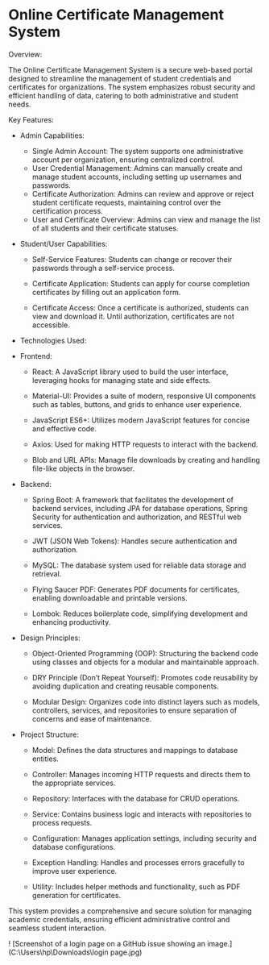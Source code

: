 # **Online Certificate Management System**

Overview:

The Online Certificate Management System is a secure web-based portal designed to streamline the management of student credentials and certificates for organizations. The system emphasizes robust security and efficient handling of data, catering to both administrative and student needs.

Key Features:

- Admin Capabilities:

    - Single Admin Account: The system supports one administrative account per organization, ensuring centralized control.

    * User Credential Management: Admins can manually create and manage student accounts, including setting up usernames and passwords.

    + Certificate Authorization: Admins can review and approve or reject student certificate requests, maintaining control over the 
      certification process.

    - User and Certificate Overview: Admins can view and manage the list of all students and their certificate statuses.

- Student/User Capabilities:
  
    - Self-Service Features: Students can change or recover their passwords through a self-service process.

    - Certificate Application: Students can apply for course completion certificates by filling out an application form.

    - Certificate Access: Once a certificate is authorized, students can view and download it. Until authorization, certificates are not 
      accessible.

 - Technologies Used:

- Frontend:

     - React: A JavaScript library used to build the user interface, leveraging hooks for managing state and side effects.

     - Material-UI: Provides a suite of modern, responsive UI components such as tables, buttons, and grids to enhance user experience.

     - JavaScript ES6+: Utilizes modern JavaScript features for concise and effective code.

     - Axios: Used for making HTTP requests to interact with the backend.

     - Blob and URL APIs: Manage file downloads by creating and handling file-like objects in the browser.
     
- Backend:

    - Spring Boot: A framework that facilitates the development of backend services, including JPA for database operations, Spring 
      Security for authentication and authorization, and RESTful web services.
    
    - JWT (JSON Web Tokens): Handles secure authentication and authorization.
    
    - MySQL: The database system used for reliable data storage and retrieval.

    - Flying Saucer PDF: Generates PDF documents for certificates, enabling downloadable and printable versions.
    
    - Lombok: Reduces boilerplate code, simplifying development and enhancing productivity.

- Design Principles:

    - Object-Oriented Programming (OOP): Structuring the backend code using classes and objects for a modular and maintainable approach.
    
    - DRY Principle (Don’t Repeat Yourself): Promotes code reusability by avoiding duplication and creating reusable components.
    
    - Modular Design: Organizes code into distinct layers such as models, controllers, services, and repositories to ensure separation of 
      concerns and ease of maintenance.

- Project Structure:

    - Model: Defines the data structures and mappings to database entities.

    - Controller: Manages incoming HTTP requests and directs them to the appropriate services.

    - Repository: Interfaces with the database for CRUD operations.

    - Service: Contains business logic and interacts with repositories to process requests.

    - Configuration: Manages application settings, including security and database configurations.
    
    - Exception Handling: Handles and processes errors gracefully to improve user experience.
    
    - Utility: Includes helper methods and functionality, such as PDF generation for certificates.

This system provides a comprehensive and secure solution for managing academic credentials, ensuring efficient administrative control and seamless student interaction.

! [Screenshot of a login page on a GitHub issue showing an image.] (‪C:\Users\hp\Downloads\login page.jpg)
 

   





